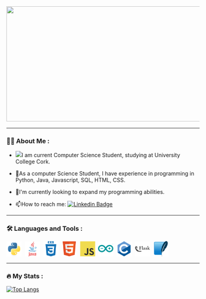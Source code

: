 <div align="center">
  <img src="https://media.giphy.com/media/dWesBcTLavkZuG35MI/giphy.gif" width="600" height="300"/>
</div>

---

### :technologist: About Me :

- <img src="https://media.giphy.com/media/WUlplcMpOCEmTGBtBW/giphy.gif" width="30">I am current Computer Science Student, studying at University College Cork.

- :telescope:As a computer Science Student, I have experience in programming in Python, Java, Javascript, SQL, HTML, CSS.

- :seedling:I'm currently looking to expand my programming abilities.


- :mailbox:How to reach me: [![Linkedin Badge](https://img.shields.io/badge/-Emon-blue?style=flat&logo=Linkedin&logoColor=white)](https://www.linkedin.com/in/emon-monsur-479069329/)

---

### :hammer_and_wrench: Languages and Tools :

<div>
  <img src="https://github.com/devicons/devicon/blob/master/icons/python/python-original.svg" title="Python"  alt="Python" width="40" height="40"/>&nbsp;
  <img src="https://github.com/devicons/devicon/blob/master/icons/java/java-original-wordmark.svg" title="Java" alt="Java" width="40" height="40"/>&nbsp;
  <img src="https://github.com/devicons/devicon/blob/master/icons/css3/css3-plain-wordmark.svg"  title="CSS3" alt="CSS" width="40" height="40"/>&nbsp;
  <img src="https://github.com/devicons/devicon/blob/master/icons/html5/html5-original.svg" title="HTML5" alt="HTML" width="40" height="40"/>&nbsp;
  <img src="https://github.com/devicons/devicon/blob/master/icons/javascript/javascript-original.svg" title="JavaScript" alt="JavaScript" width="40" height="40"/>&nbsp;
  <img src="https://github.com/devicons/devicon/blob/master/icons/arduino/arduino-original.svg" title="Arduino"  alt="Arduino" width="40" height="40"/>&nbsp;
  <img src="https://github.com/devicons/devicon/blob/master/icons/c/c-original.svg" title="C"  alt="C" width="40" height="40"/>&nbsp;
  <img src="https://github.com/devicons/devicon/blob/master/icons/flask/flask-original-wordmark.svg" title="Flask"  alt="Flask" width="40" height="40"/>&nbsp;
  <img src="https://github.com/devicons/devicon/blob/master/icons/sqlite/sqlite-original.svg" title="SQlite"  alt="SQLite" width="40" height="40"/>&nbsp;

---

### :fire: My Stats :

[![Top Langs](https://github-readme-stats.vercel.app/api/top-langs/?username=EmonSur)](https://github.com/anuraghazra/github-readme-stats)
